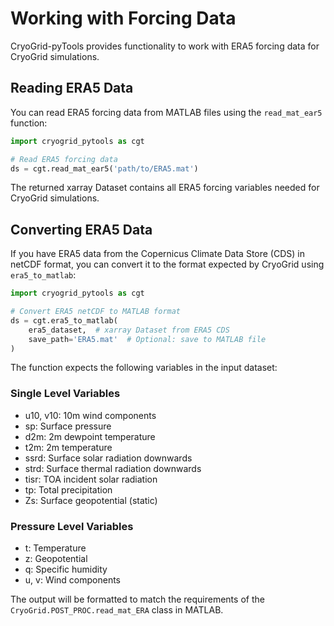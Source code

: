# Working with Forcing Data

CryoGrid-pyTools provides functionality to work with ERA5 forcing data for CryoGrid simulations.

## Reading ERA5 Data

You can read ERA5 forcing data from MATLAB files using the `read_mat_ear5` function:

```python
import cryogrid_pytools as cgt

# Read ERA5 forcing data
ds = cgt.read_mat_ear5('path/to/ERA5.mat')
```

The returned xarray Dataset contains all ERA5 forcing variables needed for CryoGrid simulations.

## Converting ERA5 Data

If you have ERA5 data from the Copernicus Climate Data Store (CDS) in netCDF format, you can convert it to the format expected by CryoGrid using `era5_to_matlab`:

```python
import cryogrid_pytools as cgt

# Convert ERA5 netCDF to MATLAB format
ds = cgt.era5_to_matlab(
    era5_dataset,  # xarray Dataset from ERA5 CDS
    save_path='ERA5.mat'  # Optional: save to MATLAB file
)
```

The function expects the following variables in the input dataset:

### Single Level Variables
- u10, v10: 10m wind components
- sp: Surface pressure
- d2m: 2m dewpoint temperature
- t2m: 2m temperature
- ssrd: Surface solar radiation downwards
- strd: Surface thermal radiation downwards
- tisr: TOA incident solar radiation
- tp: Total precipitation
- Zs: Surface geopotential (static)

### Pressure Level Variables
- t: Temperature
- z: Geopotential
- q: Specific humidity
- u, v: Wind components

The output will be formatted to match the requirements of the `CryoGrid.POST_PROC.read_mat_ERA` class in MATLAB.
